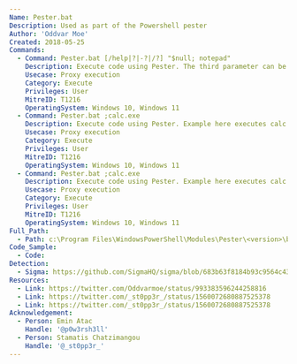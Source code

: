 ```yaml
---
Name: Pester.bat
Description: Used as part of the Powershell pester
Author: 'Oddvar Moe'
Created: 2018-05-25
Commands:
  - Command: Pester.bat [/help|?|-?|/?] "$null; notepad"
    Description: Execute code using Pester. The third parameter can be anything. The fourth is the payload. Example here executes notepad
    Usecase: Proxy execution
    Category: Execute
    Privileges: User
    MitreID: T1216
    OperatingSystem: Windows 10, Windows 11
  - Command: Pester.bat ;calc.exe
    Description: Execute code using Pester. Example here executes calc.exe
    Usecase: Proxy execution
    Category: Execute
    Privileges: User
    MitreID: T1216
    OperatingSystem: Windows 10, Windows 11
  - Command: Pester.bat ;calc.exe
    Description: Execute code using Pester. Example here executes calc.exe
    Usecase: Proxy execution
    Category: Execute
    Privileges: User
    MitreID: T1216
    OperatingSystem: Windows 10, Windows 11
Full_Path:
  - Path: c:\Program Files\WindowsPowerShell\Modules\Pester\<version>\bin\Pester.bat
Code_Sample:
  - Code:
Detection:
  - Sigma: https://github.com/SigmaHQ/sigma/blob/683b63f8184b93c9564c4310d10c571cbe367e1e/rules/windows/process_creation/proc_creation_win_lolbin_pester_1.yml
Resources:
  - Link: https://twitter.com/Oddvarmoe/status/993383596244258816
  - Link: https://twitter.com/_st0pp3r_/status/1560072680887525378
  - Link: https://twitter.com/_st0pp3r_/status/1560072680887525378
Acknowledgement:
  - Person: Emin Atac
    Handle: '@p0w3rsh3ll'
  - Person: Stamatis Chatzimangou
    Handle: '@_st0pp3r_'
---
```

